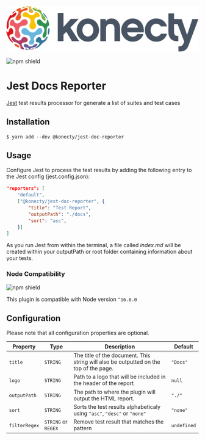 ![Konecty](./docs/logo-konecty.png)

![npm shield](https://img.shields.io/npm/v/@konecty/jest-doc-reporter?style=flat-square)

# Jest Docs Reporter

[Jest](https://github.com/facebook/jest) test results processor for generate a list of suites and test cases

## Installation

```shell
$ yarn add --dev @konecty/jest-doc-reporter
```

## Usage

Configure Jest to process the test results by adding the following entry to the Jest config (jest.config.json):

```JSON
"reporters": [
	"default",
	["@konecty/jest-doc-reporter", {
		"title": "Test Report",
        "outputPath": "./docs",
		"sort": "asc",
	}]
]
```

As you run Jest from within the terminal, a file called _index.md_ will be created within your outputPath or root folder containing information about your tests.

### Node Compatibility

![npm shield](https://img.shields.io/node/v/@konecty/jest-doc-reporter?style=flat-square)

This plugin is compatible with Node version `^16.0.0`

## Configuration

Please note that all configuration properties are optional.

| Property      | Type                | Description                                                                           | Default     |
| ------------- | ------------------- | ------------------------------------------------------------------------------------- | ----------- |
| `title`       | `STRING`            | The title of the document. This string will also be outputted on the top of the page. | `"Docs"`    |
| `logo`        | `STRING`            | Path to a logo that will be included in the header of the report                      | `null`      |
| `outputPath`  | `STRING`            | The path to where the plugin will output the HTML report.                             | `"./"`      |
| `sort`        | `STRING`            | Sorts the test results alphabeticaly using `"asc"`, `"desc"` or `"none"`              | `"none"`    |
| `filterRegex` | `STRING` or `REGEX` | Remove test result that matches the pattern                                           | `undefined` |
